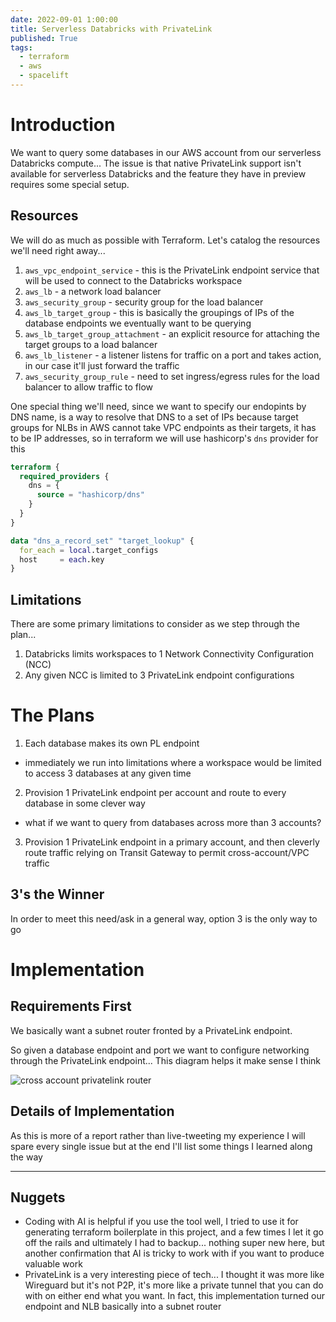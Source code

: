 ```yaml
---
date: 2022-09-01 1:00:00
title: Serverless Databricks with PrivateLink
published: True
tags:
  - terraform
  - aws
  - spacelift
---
```


# Introduction

We want to query some databases in our AWS account from our serverless
Databricks compute... The issue is that native PrivateLink support isn't
available for serverless Databricks and the feature they have in preview
requires some special setup.

## Resources

We will do as much as possible with Terraform.
Let's catalog the resources we'll need right away...

1. `aws_vpc_endpoint_service` - this is the PrivateLink endpoint service that will be used to connect to the Databricks workspace
2. `aws_lb` - a network load balancer
3. `aws_security_group` - security group for the load balancer
4. `aws_lb_target_group` - this is basically the groupings of IPs of the database endpoints we eventually want to be querying
5. `aws_lb_target_group_attachment` - an explicit resource for attaching the target groups to a load balancer
6. `aws_lb_listener` - a listener listens for traffic on a port and takes action, in our case it'll just forward the traffic
7. `aws_security_group_rule` - need to set ingress/egress rules for the load balancer to allow traffic to flow

One special thing we'll need, since we want to specify our endopints by DNS name, is a way to resolve that DNS to a set of IPs because target groups for NLBs in AWS cannot take VPC endpoints as their targets, it has to be IP addresses, so in terraform we will use hashicorp's `dns` provider for this

```terraform
terraform {
  required_providers {
    dns = {
      source = "hashicorp/dns"
    }
  }
}

data "dns_a_record_set" "target_lookup" {
  for_each = local.target_configs
  host     = each.key
}
```

## Limitations

There are some primary limitations to consider as we step through the plan...

1. Databricks limits workspaces to 1 Network Connectivity Configuration (NCC)
2. Any given NCC is limited to 3 PrivateLink endpoint configurations

# The Plans

1. Each database makes its own PL endpoint

- immediately we run into limitations where a workspace would be limited to access 3 databases at any given time

2. Provision 1 PrivateLink endpoint per account and route to every database in some clever way

- what if we want to query from databases across more than 3 accounts?

3. Provision 1 PrivateLink endpoint in a primary account, and then cleverly route traffic relying on Transit Gateway to permit cross-account/VPC traffic

## 3's the Winner

In order to meet this need/ask in a general way, option 3 is the only way to go

# Implementation

## Requirements First

We basically want a subnet router fronted by a PrivateLink endpoint.

So given a database endpoint and port we want to configure networking through the PrivateLink endpoint... This diagram helps it make sense I think

![cross account privatelink router](https://dropper.wayl.one/api/file/5330675c-bdb6-41c2-a021-4871b3e4f809.png)

## Details of Implementation

As this is more of a report rather than live-tweeting my experience I will spare every single issue but at the end I'll list some things I learned along the way

---

## Nuggets

- Coding with AI is helpful if you use the tool well, I tried to use it for generating terraform boilerplate in this project, and a few times I let it go off the rails and ultimately I had to backup... nothing super new here, but another confirmation that AI is tricky to work with if you want to produce valuable work
- PrivateLink is a very interesting piece of tech... I thought it was more like Wireguard but it's not P2P, it's more like a private tunnel that you can do with on either end what you want. In fact, this implementation turned our endpoint and NLB basically into a subnet router
